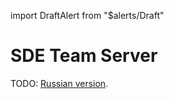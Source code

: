 import DraftAlert from "$alerts/Draft"

<DraftAlert />

# SDE Team Server

TODO: [Russian version](/ru/apps/team-server).
